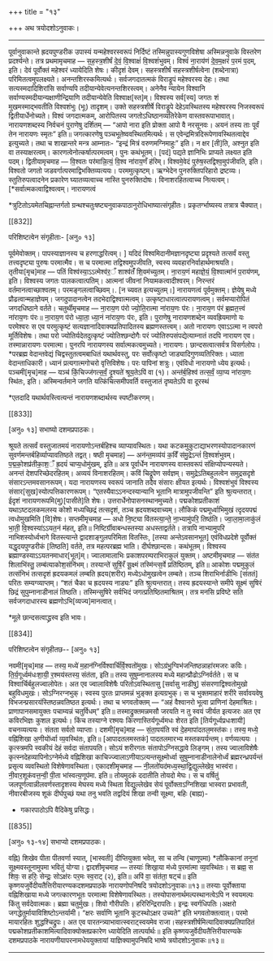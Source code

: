 +++
title = "१३"

+++
अथ त्रयोदशोऽनुवाकः।
________________________
पूर्वानुवाकान्ते  ह्रदयपुण्डरीक उपास्यं  यन्महेश्वरस्वरूपं निर्दिष्टं तस्मिन्नुपास्यगुणविशेषा  अस्मिन्ननुवाके विस्तरेण प्रदर्श्यन्ते। तत्र प्रथमामृचमाह —
स॒ह॒स्त्र॒शीर्षं दे॒वं॒ वि॒श्वाक्षं॑ वि॒श्वशं॑भुवम्।
विश्वं॑ ना॒राय॑णं दे॒व॒म॒क्षरं॑  प॒रमं प॒दम्, इति।
देवं पूर्वोक्तं महेश्वरं ध्यायेदिति शेषः। कीदृशं देवम्। सहस्त्रशीर्षं सहस्त्रशीर्षत्वेना (शब्देनात्रा) परिमितत्वमुपलक्ष्यते। अनन्तशिरस्कमित्यर्थः। सर्वजगदातत्मकं विराड्रूपं महेश्वरस्य देहः। तथा सत्यस्मदादिशिरांसि सर्वाण्यपि तदीयान्येवेत्यनन्तशिरस्त्वम्। अनेनैव न्यायेन विश्वानि सर्वाण्यस्मदीयान्यक्षाणीन्द्रियाणि तदीयान्येवेति विश्वाक्ष[स्त]म्। विश्वस्य सर्व[स्य] जगतः शं मुखमस्माद्भवतीति विश्वशंभुः (भूः) तादृशम्। उक्ते सहस्त्रशीर्षे विराड्रूपे देहेऽवस्थितस्य महेश्वरस्य निजस्वरूपं द्वितीयार्धेनोच्यते। विश्वं जगदात्मकम्, आरोपितस्य जगतोऽधिष्ठानव्यतिरेकेण वास्तवरूपाभावात्।
नारायणशब्दस्य निर्वचनं पुराणेषु दर्शितम् —
“आपो नारा इति प्रोक्ता आपो वै नरसूनवः।
अयनं  तस्य ताः पूर्वं तेन नारायणः  स्मृतः” इति॥
जगत्कारणेषु पञ्चभूतेष्ववस्थितमित्यर्थः। स एवेन्द्रमित्रदिरूपेणावस्थितत्वाद्देव इत्युच्यते। तथा च शाखान्तरे मन्त्र आम्नातः- “इन्द्रं मित्रं वरुणमग्निमाहुः” इति। न क्षर [ती]ति, अश्नुत इति वा तस्याक्षरत्वम्। कारणत्वेनोत्कर्षात्परमत्वम्। पुनः कथंभूतम्। [पदं] पद्यते ज्ञानिभिः प्राप्यते लक्ष्यत इति पदम्।
द्वितीयामृचमाह —
वि॒श्वतः  पर॑मान्नि॒त्यं॒ वि॒श्व ना॑राय॒णँ ह॑रिम्।
विश्वमे॒वेदं  पुरु॑ष॒स्तद्विश्व॒मुप॑जीवति, इति।
विश्वतो जगतो जडवर्गात्परमाद्विभक्तिव्यत्ययः। परममुत्कृष्टम्। ऋग्भेदेन पुनरुक्तिपरिहारो द्रष्टव्यः। स्तुतिरुपत्वादनेन प्रकारेण घ्यातव्यत्वाच्च नास्ति पुनरुक्तिदोषः। विनाशरहितत्वाच्च नित्यत्वम्। [*सर्वात्मकत्वाद्विश्वत्वम्। नारायणत्वं

*त्रुटितोऽयमेतचिह्नान्तर्गतो ग्रन्थश्चतुःषष्ट्यनुवाकपाठानुरोधिभाष्यात्संगृहीतः। प्रकृतर्ग्भाष्यस्य तत्रात्र चैक्यात्।

[[832]]

परिशिष्टत्वेन संगृहीताः-   [अनु० १३]

पूर्वमेवोक्तम्। पापस्याज्ञानस्य च हरणाद्धरित्वम्। ] यदिदं विश्वमिदानीमज्ञानदृष्ट्या प्रदृश्यते तत्सर्वं वस्तु तत्त्वदृष्ट्या पुरुषः परमात्मैव। स च परमात्मा तद्विश्वमुपजीवति, स्वस्य व्यवहारनिर्वाहार्थमाश्रयति।
तृतीया[मृच]माह —
पतिं  विश्व॑स्या॒ऽऽत्मेश्व॑र॒ँ शाश्व॑तंँ शि॒वम॑च्युतम्।
ना॒राय॒णं महाज्ञे॒यं॒  वि॒श्वात्मा॑नं प॒राय॑णम्, इति।
विश्वस्य जगतः पालकत्वात्पतिम्। आत्मनां जीवनां नियामकत्वादीश्वरम्। निरन्तरं वर्तमानत्वाच्छाश्वतम्। परमङ्गलत्वाच्छिवम्।. [न च्यवत इत्यच्युतम्।] नारायणत्वं पूर्वमुक्तम्। ज्ञेयेषु मध्ये प्रौढत्वान्महाज्ञेयम्। जगदुपादानत्वेन तदभेदाद्विश्वात्मत्वम्। उत्कृष्टाधारत्वात्परायणत्वम्। सर्वमप्यारोपितं जगदधिष्ठाने वर्तते।
चतुर्थीमृचमाह —
ना॒राय॒ण  प॑रो ज्यो॒ति॒रात्मा ना॑राय॒णः प॑रः।
ना॒राय॒ण  प॑रं ब्र॒ह्मत॒त्त्वं ना॑राय॒णः प॑रः॥
ना॒राय॒ण  प॑रो ध्या॒ता॒ ध्या॒नं ना॑राय॒णः  प॑रः, इति।
पुराणेषु नारायणशब्देन व्यवह्रियमाणो यः परमेश्वरः स एव परमुत्कृष्टं सत्यज्ञानादिवाक्यप्रतिपादितस्य ब्रह्मणस्तत्त्वम्। अतो नारायणः एवाऽऽत्मा न त्वपरो मूर्तिविशेषः। तथा परो ज्योतिर्यदेतदुत्कृष्टं ज्योतिश्छन्दोगैः परं ज्योतिरुपसंपद्येत्याम्नातं तदपि नारायण एव। तस्मान्नारायणः परमात्मा। पुनरपि नारायणस्य सर्वात्मकत्वमुच्यते। नारायणः। छान्दसत्वात्सर्वत्र विसर्गलोपः। *परब्रह्म वेदान्तवेद्यं चिद्वस्तुतत्वमबाधितं यथार्थवस्तु, परः सर्वोत्कृष्टो जाड्यादिगुणव्यतिरिक्तः। ध्याता वेदान्ताधिकारी। ध्यानं प्रत्यगात्मगोचरो वृत्तिविशेषः। परः पापिनां शत्रुः। एवंविधो नारायणो ध्येय इत्यर्थः।
पञ्चमी[मृच]माह —
यञ्च॑ किं॒चिज्ज॑गत्स॒र्वं॒ दृ॒श्यते॑ श्रूय॒तेऽपि॑ वा (१)।
अन्त॑र्ब॒हिश्व॑ तत्स॒र्वं॒ व्या॒प्य ना॑राय॒णः स्थि॑तः, इति।
अस्मिन्वर्तमाने जगति यत्किंचित्समीपवर्ति वस्तुजातं दृष्यतेऽपि वा दूरस्थं

*एतदादि यथार्थवस्त्वित्यन्तं नारायणशब्दार्थस्य स्पष्टीकरणम्।

[[833]]

[अनु० १३]  सभाष्यो दशमप्रपाठकः।  

श्रूयते तत्सर्वं वस्तुजातमयं नारायणोऽन्तर्बहिश्च व्याप्यावस्थितः। यथा कटकमुकुटाद्याभरणस्योपादानकारणं सुवर्णमन्तर्बहिर्व्याप्यावतिष्ठते तद्वत्।
षष्ठी मृचमाह] —
अन॑न्त॒मव्य॑यं  क॒विँ स॑मु॒द्रेऽन्तं॑ वि॒श्वशं॑भुवम्।
प॒द्म॒को॒शप्र॑तीका॒श॒ँ ह्र॒दयं॑ चाप्य॒धोमु॑खम्, इति॥
अत्र पूर्वार्धेन नारायणस्य वास्तवरूपं संक्षिप्योपन्यस्यते। अनन्तं देशपरिच्छेदरहितम्। अव्ययं विनाशरहितम्। कविं चिद्रूपेण सर्वज्ञम्। समुद्रेऽतिबहुलत्वेन समुद्रसदृशे संसारऽन्तमवसानरूपम्। यदा नारायणस्य स्वरूपं जानाति तदैव संसारः क्षीयत इत्यर्थः। विश्वशंभुवं विश्वस्य संसार[सुख]स्योत्पत्तिकारणरूपम्। “एतस्यैवाऽऽनन्दस्यान्यानि भूतानि मात्रामुपजीवन्ति” इति श्रुत्यन्तरात्। ईदृशं नारायणरूपमि(मु)[पासीते]ति शेषः। उत्तरार्धेनोपासनस्थानमुच्यते। पद्मकोशप्रतीकाशं यथाऽष्टदलकमलस्य कोशो मध्यच्छिद्रं तत्सदृशं, तञ्च ह्रदयशब्दवाच्यम्। लौकिकं पद्ममूर्ध्वाभिमुखं त्दृदयपद्मं त्वधोमुखमिति [वि]शेषः।
सप्तमीमृचमाह —
अधो नि॒ष्ट्या वि॑तस्त्या॒न्ते॒ ना॒भ्यामु॑परि॒ तिष्ठ॑ति।
ज्वा॒ला॒मा॒लाकु॑लं  भा॒ती॒ वि॒श्वस्या॑ऽऽयत॒नं म॑हत्, इति॥
निष्टिर्ग्रीवाबन्धस्तस्या अधस्ताद्वर्तते। तत्रापि नाभ्यामुपरि नाभिशस्योर्ध्वभागे वितस्त्यान्ते द्वादशाङ्गुलपरिमिता वितस्तिः, [तस्या अन्तेऽवसानभूत] एवंविधप्रदेशे पूर्वोक्तं यद्धृदयपुण्डरीकं [तिष्ठति] वर्तते, तत्र महत्परब्रह्म भाति। दीर्घश्छान्दसः। कथंभूतम्। विश्वस्य ब्रह्माण्डस्याऽऽयतनमाधार[भूत]म्। ज्वालामालाभिः प्रकाशपरम्पराभिराकुलं युक्तम्।
अष्टमीमृचमाह —
संत॑त शिलाभि॑स्तु॒ लम्ब॑त्याकोश॒संनि॑भम्।
तस्यान्ते॑ सुषिं॒रँ सू॒क्ष्मं तस्मि॑न्त्स॒र्वे प्रति॑ष्ठितम्, इति॥
आकोशः पद्ममुकुलं तत्संनिभं तत्सदृशं ह्रदयकमलं लम्बति ह्रदय(शरीर) मध्येऽधोमुखत्वेन लम्बते। तञ्च शिराभिर्नाडीभिः [संततं] परितः सम्यग्व्याप्तम्। “शतं चैका च ह्रदयस्य नाड्यः” इति श्रुत्यन्तरात्। तस्य ह्रदयस्यान्ते समीपे सूक्ष्मं सुषिरं छिद्रं सुपुम्नानाडीनालं तिष्ठति। तस्मिन्सुषिरे सर्वभिदं जगत्प्रतिष्ठितमाश्रितम्। तत्र मनसि प्रविष्टे सति सर्वजगदाधारस्य ब्रह्मणोऽभि[व्यज्य]मानत्वात्।

*मूले छान्दसत्वाद्ध्रस्व इति भावः।

[[834]]

परिशिष्टत्वेन संगृहीतछ--   [अनु० १३]

नवमी[मृच]माह —
तस्य॒ मध्ये॑ म॒हान॑ग्निर्विश्वार्चि॑र्वि॒श्वतो॑मुखः।
सोऽग्र॑भु॒ग्विभ॑जन्तिष्ठन्नाहा॑रमजरः कविः।
ति॒र्य॒गूर्ध्वम॑धःशा॒यी॒ र॒श्मय॑स्तस्य॒ संत॑ता, इति॥
तस्य सुषुम्नानालस्य मध्ये महान्प्रौढोऽग्निर्वर्तते। स च विश्वार्चिर्बहुलज्वालोपेतः। अत एव ज्वालाविशेषैः परितोऽवस्थितासु [सर्वासु नाडीषु] संसरणाद्विश्वतोमुखो बहुविधमुखः। सोऽग्निरग्नभुक्। स्वस्य पुरतः प्राप्तमन्नं भुङ्क्त इत्यग्रभुक्। स च भुक्तमाहारं शरीरे सर्वावयवेषु विभजन्प्रसारयंस्तिष्ठन्नवतिष्ठत इत्यर्थः। तथा च भगवतोक्तम् —
“अहं वैश्वानरो भूत्वा प्राणिनां देहमाश्रितः।
प्राणापानसमायुक्तः  पचाम्यन्नं चतुर्विधम्” इति॥
तस्माद्रुक्तमन्नमसौ जरयति न तु स्वयं जीर्यत इत्यजरः अत एव कविरभिज्ञः कुशल इत्यर्थः। किंच तस्याग्ने रश्मयः किरणास्तिर्यगूर्ध्वमधः शेरत इति [तिर्यगूर्ध्वप्रधःशायी] वचनव्यत्ययः। संतता सर्वतो व्याप्ताः।
दशमी[मृच]माह —
सं॒ता॒पय॑ति स्वं दे॒हमापा॑दतल॒मस्त॑कः।
तस्य॒ मध्ये॒ वह्नि॑शिखा अ॒णीयो॑र्ध्वा व्य॒वस्थि॑तः, इति॥
[आपादतलमस्तकं] पादतलमारभ्य मस्तकपर्यन्तम्। वर्णव्यत्ययः । कृत्स्त्रमपि स्वकीयं देहं सर्वदा संतापयति। सोऽयं शरीरगतः संतापोऽग्निसद्धावे लिङ्गम्। तस्य ज्वालाविशेषैः कृत्स्नदेहव्यापिनोऽग्नेर्मध्ये वह्निशिखा काचिज्ज्वालाऽणीयाऽत्यन्तसूक्ष्मोर्ध्वा सुषुम्नानाडीनालेनोर्ध्वं ब्रह्मरन्ध्रपर्यन्तं प्रसृत्य व्यवस्थितो विशेषेणावस्थिता।
एकादशीमृचमाह —
नी॒लतो॑यद॑मध्य॒स्था॒द्वि॒द्युल्लेखेव॒ भास्व॑रा।
नी॒वार॒शूक॑वत्त॒न्वी॒ पी॒ता भा॑स्वत्य॒णूप॑मा. इति॥
तोयमुदकं ददातीति तोयदो मेघः। स च वर्षितुं जलपूर्णत्वान्नीलवर्णस्तादृशस्य मेघस्य मध्ये स्थिता विद्युल्लेखेव सेयं पूर्वोक्ताऽग्निशिखा भास्वरा प्रभावती, नीवारबीजस्य शूकं दीर्घपुच्छं यथा तनु भवति तद्वदियं शिखा तन्वी सूक्ष्मा, बहिः (बाह्य)-

* गकारपाठोऽपि वैदिकेषु प्रसिद्धः।

[[835]]

[अनु० १३-१४]  सभाप्यो दशमप्रपाठकः।  

वह्नि) शिखेव पीता पीतवर्णा स्यात्, [भास्वती] दीप्तियुक्ता भवेत्, सा च तन्वि (चाणूपमा) *लौकिकानां तनूनां सूक्ष्मवस्तूनामुपमा भवितुं योग्या।
द्वादशीमृचमाह —
तस्याः॑ शिखा॒या म॑ध्ये प॒रमा॑त्मा व्य॒वस्थि॑तः।
स ब्रह्म॒ स शिवः॒ स हरिः॒  सेन्द्रः॒ सोऽक्ष॑रः पर॒मः  स्व॒राट् (२), इति॥  अपि॑ वा॒ संत॑ता॒ षट्च॑॥
इति कृष्णयजुर्वेदीयतैत्तिरीयारण्यकदशमप्रपाठके  नारायणोपनिषदि
त्रयोदशोऽनुवाकः॥१३॥
तस्याः  पूर्वोक्ताया वह्निशिखाया मध्ये जगत्कारणभूतः परमात्मा विशेषेणावस्थितः। तस्योपासनार्थमल्पस्थानत्वेऽपि न स्वयमल्पः किंतु सर्वदेवात्मकः। ब्रह्मा चतुर्मुखः। शिवो गौरीपतिः। हरिरिन्द्रिरापतिः। इन्द्रः स्वर्गधिपतिः।अक्षरो जगद्धेतुर्मायाविशिष्टोऽन्तर्यामी। “क्षरः सर्वाणि भूतानि कूटस्थोऽक्षर उच्यते” इति भगवतोक्तत्वात्। परमो मायारहितः शुद्धश्चिद्रुपः। अत एव पारतन्त्र्याभावात्स्वराट्स्वयमेव राजा।सहस्त्रशीर्षमित्यादिवाक्यप्रतिपादितं पद्मकोशप्रतीकाशमित्यादिवाक्योक्तप्रकारेण ध्यायेदिति तात्पर्यार्थः॥
इति कृष्णयजुर्वेदीयतैत्तिरीयारण्यके दशमप्रपाठके नारायणीयापरनामधेययुक्तायां याज्ञिक्यामुपनिषदि भाष्ये त्रयोदशोऽनुवाकः॥१३॥
________________________
